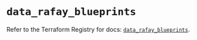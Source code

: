 # `data_rafay_blueprints`

Refer to the Terraform Registry for docs: [`data_rafay_blueprints`](https://registry.terraform.io/providers/rafaysystems/rafay/1.1.52/docs/data-sources/blueprints).
